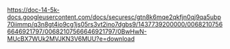 https://doc-14-5k-docs.googleusercontent.com/docs/securesc/gtn8k6mqe2qkfjn0qj9qa5ubp70iimmp/q3n8gt4io9cg1js05rs3vt2ino7dgbs9/1437739200000/00682107566646921797/00682107566646921797/0BwHwN-MUcBX7WUk2MVJKN3V6MUU?e=download
